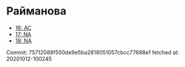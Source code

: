 # Райманова
- [16: AC](16.md)
- [17: NA](17.md)
- [18: NA](18.md)

Commit: 75712088f550de9e5ba2818051057cbcc77688e1
 fetched at: 20201012-100245
